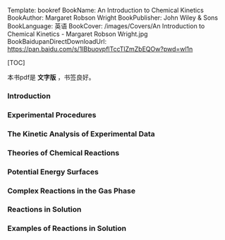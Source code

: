 Template: bookref
BookName: An Introduction to Chemical Kinetics
BookAuthor: Margaret Robson Wright
BookPublisher: John Wiley & Sons
BookLanguage: 英语
BookCover: /images/Covers/An Introduction to Chemical Kinetics - Margaret Robson Wright.jpg
BookBaidupanDirectDownloadUrl: https://pan.baidu.com/s/1IBbuovpflTccTlZmZbEQOw?pwd=wl1n 


[TOC]

本书pdf是 **文字版** ，书签良好。

### Introduction

### Experimental Procedures

### The Kinetic Analysis of Experimental Data

### Theories of Chemical Reactions

### Potential Energy Surfaces

### Complex Reactions in the Gas Phase

### Reactions in Solution

### Examples of Reactions in Solution